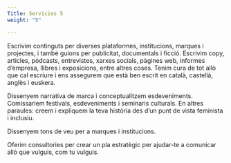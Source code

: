 ```yaml
---
Title: Servicios 5
weight: "5"

---
```

Escrivim continguts per diverses plataformes, institucions, marques i projectes, i també guions per publicitat, documentals i ficció. Escrivim copy, articles, pòdcasts, entrevistes, xarxes socials, pàgines web, informes d’empresa, llibres i exposicions, entre altres coses. Tenim cura de tot allò que cal escriure i ens assegurem que està ben escrit en català, castellà, anglès i euskera.

Dissenyem narrativa de marca i conceptualitzem esdeveniments. Comissariem festivals, esdeveniments i seminaris culturals. En altres paraules: creem i expliquem la teva història des d’un punt de vista feminista i inclusiu.

Dissenyem tons de veu per a marques i institucions. 

Oferim consultories per crear un pla estratègic per ajudar-te a comunicar allò que vulguis, com tu vulguis.